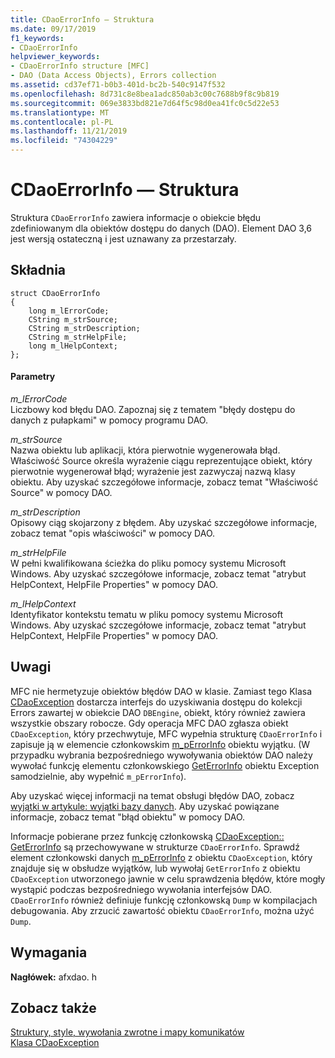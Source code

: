 ```yaml
---
title: CDaoErrorInfo — Struktura
ms.date: 09/17/2019
f1_keywords:
- CDaoErrorInfo
helpviewer_keywords:
- CDaoErrorInfo structure [MFC]
- DAO (Data Access Objects), Errors collection
ms.assetid: cd37ef71-b0b3-401d-bc2b-540c9147f532
ms.openlocfilehash: 8d731c8e8bea1adc850ab3c00c7688b9f8c9b819
ms.sourcegitcommit: 069e3833bd821e7d64f5c98d0ea41fc0c5d22e53
ms.translationtype: MT
ms.contentlocale: pl-PL
ms.lasthandoff: 11/21/2019
ms.locfileid: "74304229"
---
```

# <a name="cdaoerrorinfo-structure"></a>CDaoErrorInfo — Struktura

Struktura `CDaoErrorInfo` zawiera informacje o obiekcie błędu zdefiniowanym dla obiektów dostępu do danych (DAO). Element DAO 3,6 jest wersją ostateczną i jest uznawany za przestarzały.

## <a name="syntax"></a>Składnia

```
struct CDaoErrorInfo
{
    long m_lErrorCode;
    CString m_strSource;
    CString m_strDescription;
    CString m_strHelpFile;
    long m_lHelpContext;
};
```

#### <a name="parameters"></a>Parametry

*m_lErrorCode*<br/>
Liczbowy kod błędu DAO. Zapoznaj się z tematem "błędy dostępu do danych z pułapkami" w pomocy programu DAO.

*m_strSource*<br/>
Nazwa obiektu lub aplikacji, która pierwotnie wygenerowała błąd. Właściwość Source określa wyrażenie ciągu reprezentujące obiekt, który pierwotnie wygenerował błąd; wyrażenie jest zazwyczaj nazwą klasy obiektu. Aby uzyskać szczegółowe informacje, zobacz temat "Właściwość Source" w pomocy DAO.

*m_strDescription*<br/>
Opisowy ciąg skojarzony z błędem. Aby uzyskać szczegółowe informacje, zobacz temat "opis właściwości" w pomocy DAO.

*m_strHelpFile*<br/>
W pełni kwalifikowana ścieżka do pliku pomocy systemu Microsoft Windows. Aby uzyskać szczegółowe informacje, zobacz temat "atrybut HelpContext, HelpFile Properties" w pomocy DAO.

*m_lHelpContext*<br/>
Identyfikator kontekstu tematu w pliku pomocy systemu Microsoft Windows. Aby uzyskać szczegółowe informacje, zobacz temat "atrybut HelpContext, HelpFile Properties" w pomocy DAO.

## <a name="remarks"></a>Uwagi

MFC nie hermetyzuje obiektów błędów DAO w klasie. Zamiast tego Klasa [CDaoException](../../mfc/reference/cdaoexception-class.md) dostarcza interfejs do uzyskiwania dostępu do kolekcji Errors zawartej w obiekcie DAO `DBEngine`, obiekt, który również zawiera wszystkie obszary robocze. Gdy operacja MFC DAO zgłasza obiekt `CDaoException`, który przechwytuje, MFC wypełnia strukturę `CDaoErrorInfo` i zapisuje ją w elemencie członkowskim [m_pErrorInfo](../../mfc/reference/cdaoexception-class.md#m_perrorinfo) obiektu wyjątku. (W przypadku wybrania bezpośredniego wywoływania obiektów DAO należy wywołać funkcję elementu członkowskiego [GetErrorInfo](../../mfc/reference/cdaoexception-class.md#geterrorinfo) obiektu Exception samodzielnie, aby wypełnić `m_pErrorInfo`).

Aby uzyskać więcej informacji na temat obsługi błędów DAO, zobacz [wyjątki w artykule: wyjątki bazy danych](../../mfc/exceptions-database-exceptions.md). Aby uzyskać powiązane informacje, zobacz temat "błąd obiektu" w pomocy DAO.

Informacje pobierane przez funkcję członkowską [CDaoException:: GetErrorInfo](../../mfc/reference/cdaoexception-class.md#geterrorinfo) są przechowywane w strukturze `CDaoErrorInfo`. Sprawdź element członkowski danych [m_pErrorInfo](../../mfc/reference/cdaoexception-class.md#m_perrorinfo) z obiektu `CDaoException`, który znajduje się w obsłudze wyjątków, lub wywołaj `GetErrorInfo` z obiektu `CDaoException` utworzonego jawnie w celu sprawdzenia błędów, które mogły wystąpić podczas bezpośredniego wywołania interfejsów DAO. `CDaoErrorInfo` również definiuje funkcję członkowską `Dump` w kompilacjach debugowania. Aby zrzucić zawartość obiektu `CDaoErrorInfo`, można użyć `Dump`.

## <a name="requirements"></a>Wymagania

**Nagłówek:** afxdao. h

## <a name="see-also"></a>Zobacz także

[Struktury, style, wywołania zwrotne i mapy komunikatów](../../mfc/reference/structures-styles-callbacks-and-message-maps.md)<br/>
[Klasa CDaoException](../../mfc/reference/cdaoexception-class.md)
